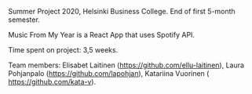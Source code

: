Summer Project 2020, Helsinki Business College. End of first 5-month semester.

Music From My Year is a React App that uses Spotify API.

Time spent on project: 3,5 weeks.

Team members: Elisabet Laitinen (https://github.com/ellu-laitinen), Laura Pohjanpalo (https://github.com/lapohjan), Katariina Vuorinen ( https://github.com/kata-v).
